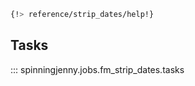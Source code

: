 ```bash
{!> reference/strip_dates/help!}
```

## Tasks

::: spinningjenny.jobs.fm_strip_dates.tasks
